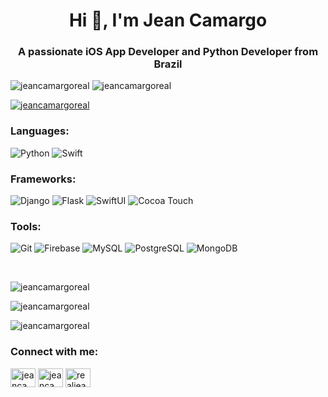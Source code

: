 <h1 align="center">Hi 👋, I'm Jean Camargo</h1>
<h3 align="center">A passionate iOS App Developer and Python Developer from Brazil</h3>

<p float="left">
<align="left"> <img src="https://img.shields.io/github/followers/jeancamargoreal?color=DB5C7D&logo=github&style=for-the-badge" alt="jeancamargoreal" />
<align="left"> <img src="https://img.shields.io/github/stars/jeancamargoreal?color=DB5C7D&logo=github&style=for-the-badge" alt="jeancamargoreal" />
</p>

<p align="left"> <a href="https://github.com/ryo-ma/github-profile-trophy"><img src="https://github-profile-trophy.vercel.app/?username=jeancamargoreal&theme=flat&no-bg=false" alt="jeancamargoreal" /></a> </p>
  
<h3 align="left">Languages:</h3>
<p float="left">
<img alt="Python" src="https://img.shields.io/badge/Python-000000?style=for-the-badge&logo=python&logoColor=green"/>
<img alt="Swift" src="https://img.shields.io/badge/Swift-000000?style=for-the-badge&logo=swift&logoColor=orange"/>
</p>

<h3 align="left">Frameworks:</h3>
<p float="left">
<img alt="Django" src="https://img.shields.io/badge/Django-000000?style=for-the-badge&logo=django&logoColor=green"/>
<img alt="Flask" src="https://img.shields.io/badge/Flask-000000?style=for-the-badge&logo=flask&logoColor=white"/>
<img alt="SwiftUI" src="https://img.shields.io/badge/SwiftUI-000000?style=for-the-badge&logo=swift&logoColor=blue"/>
<img alt="Cocoa Touch" src="https://img.shields.io/badge/Cocoa Touch-000000?style=for-the-badge&logo=uikit&logoColor=blue"/>
</p>

<h3 align="left">Tools:</h3>
<p float="left">
<img alt="Git" src="https://img.shields.io/badge/git%20-%23F05033.svg?&style=for-the-badge&logo=git&logoColor=white"/>
<img alt="Firebase" src="https://img.shields.io/badge/firebase-lightgray?style=for-the-badge&logo=firebase&logoColor=yellow"/>
<img alt="MySQL" src="https://img.shields.io/badge/MySQL-blue?style=for-the-badge&logo=mysql&logoColor=white"/>
<img alt="PostgreSQL" src="https://img.shields.io/badge/PostgreSQL-black?style=for-the-badge&logo=postgresql&logoColor=white"/>
<img alt="MongoDB" src ="https://img.shields.io/badge/MongoDB-%234ea94b.svg?&style=for-the-badge&logo=mongodb&logoColor=white"/>
</p>  
  
&nbsp;
  
<p><img align="center" src="https://github-readme-stats.vercel.app/api/top-langs/?username=jeancamargoreal&langs_count=8" alt="jeancamargoreal" /></p>
</p>

<p><img align="center" src="https://github-readme-stats.vercel.app/api?username=jeancamargoreal&show_icons=true&locale=en&theme=flat" alt="jeancamargoreal" /></p>

<p><img align="center" src="https://github-readme-streak-stats.herokuapp.com/?user=jeancamargoreal&&theme=flat" alt="jeancamargoreal" /></p>


<h3 align="left">Connect with me:</h3>
<p align="left">
<a href="https://linkedin.com/in/jeancamargoreal" target="blank"><img align="center" src="https://raw.githubusercontent.com/rahuldkjain/github-profile-readme-generator/master/src/images/icons/Social/linked-in-alt.svg" alt="jeancamargoreal" height="30" width="40" /></a>
<a href="https://twitter.com/jeancamargoreal" target="blank"><img align="center" src="https://raw.githubusercontent.com/rahuldkjain/github-profile-readme-generator/master/src/images/icons/Social/twitter.svg" alt="jeancamargoreal" height="30" width="40" /></a>
<a href="https://instagram.com/realjeancamargo" target="blank"><img align="center" src="https://raw.githubusercontent.com/rahuldkjain/github-profile-readme-generator/master/src/images/icons/Social/instagram.svg" alt="realjeancamargo" height="30" width="40" /></a>
</p>
